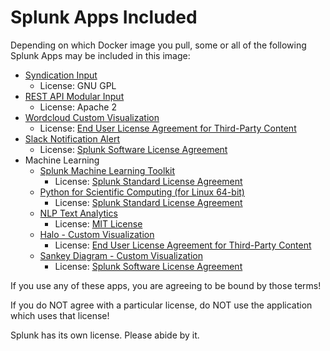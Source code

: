 

# Splunk Apps Included

Depending on which Docker image you pull, some or all of the following Splunk Apps
may be included in this image:

- <a href="https://splunkbase.splunk.com/app/2646/">Syndication Input</a>
   - License: GNU GPL
- <a href="https://splunkbase.splunk.com/app/1546/">REST API Modular Input</a>
   - License: Apache 2
- <a href="https://splunkbase.splunk.com/app/3212/">Wordcloud Custom Visualization</a>
   - License: <a href="https://d38o4gzaohghws.cloudfront.net/static/misc/eula.html">End User License Agreement for Third-Party Content</a>
- <a href="https://splunkbase.splunk.com/app/2878/">Slack Notification Alert</a>
   - License: <a href="https://www.splunk.com/en_us/legal/splunk-software-license-agreement.html">Splunk Software License Agreement</a>
- Machine Learning
   - <a href="https://splunkbase.splunk.com/app/2890/">Splunk Machine Learning Toolkit</a>
      - License: <a href="https://www.splunk.com/en_us/legal/splunk-software-license-agreement.html">Splunk Standard License Agreement</a>
   - <a href="https://splunkbase.splunk.com/app/2882/">Python for Scientific Computing (for Linux 64-bit)</a>
      - License: <a href="https://www.splunk.com/en_us/legal/splunk-software-license-agreement.html">Splunk Standard License Agreement</a>
   - <a href="https://splunkbase.splunk.com/app/4066/">NLP Text Analytics</a>
      - License: <a href="https://github.com/geekusa/nlp-text-analytics/blob/master/LICENSE/LICENSE.txt">MIT License</a>
   - <a href="https://splunkbase.splunk.com/app/3514/">Halo - Custom Visualization</a>
      - License: <a href="https://d38o4gzaohghws.cloudfront.net/static/misc/eula.html">End User License Agreement for Third-Party Content</a>
   - <a href="https://splunkbase.splunk.com/app/3112/">Sankey Diagram - Custom Visualization</a>
      - License: <a href="https://www.splunk.com/en_us/legal/splunk-software-license-agreement.html">Splunk Software License Agreement</a>


If you use any of these apps, you are agreeing to be bound by those terms!

If you do NOT agree with a particular license, do NOT use the application which uses that license!

Splunk has its own license.  Please abide by it.


